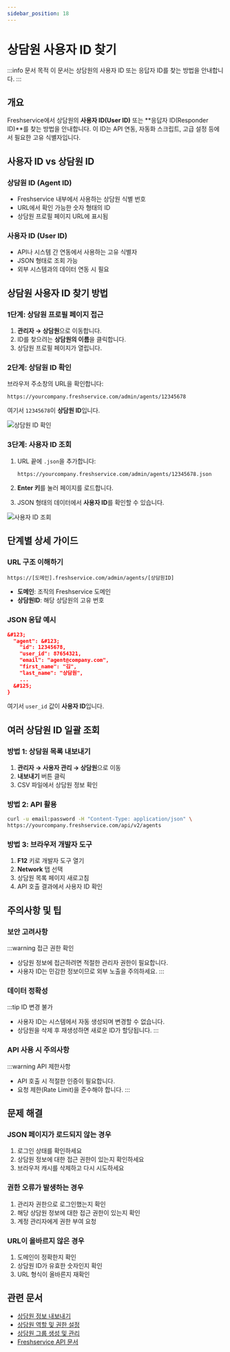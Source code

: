 ```yaml
---
sidebar_position: 18
---
```


# 상담원 사용자 ID 찾기

:::info 문서 목적
이 문서는 상담원의 사용자 ID 또는 응답자 ID를 찾는 방법을 안내합니다.
:::

## 개요

Freshservice에서 상담원의 **사용자 ID(User ID)** 또는 **응답자 ID(Responder ID)**를 찾는 방법을 안내합니다. 이 ID는 API 연동, 자동화 스크립트, 고급 설정 등에서 필요한 고유 식별자입니다.

## 사용자 ID vs 상담원 ID

### 상담원 ID (Agent ID)
- Freshservice 내부에서 사용하는 상담원 식별 번호
- URL에서 확인 가능한 숫자 형태의 ID
- 상담원 프로필 페이지 URL에 표시됨

### 사용자 ID (User ID)
- API나 시스템 간 연동에서 사용하는 고유 식별자
- JSON 형태로 조회 가능
- 외부 시스템과의 데이터 연동 시 필요

## 상담원 사용자 ID 찾기 방법

### 1단계: 상담원 프로필 페이지 접근

1. **관리자 → 상담원**으로 이동합니다.
2. ID를 찾으려는 **상담원의 이름**을 클릭합니다.
3. 상담원 프로필 페이지가 열립니다.

### 2단계: 상담원 ID 확인

브라우저 주소창의 URL을 확인합니다:
```
https://yourcompany.freshservice.com/admin/agents/12345678
```

여기서 `12345678`이 **상담원 ID**입니다.

![상담원 ID 확인](https://s3.amazonaws.com/cdn.freshdesk.com/data/helpdesk/attachments/production/21003944/original/Agent_ID.jpg?1417524045)

### 3단계: 사용자 ID 조회

1. URL 끝에 `.json`을 추가합니다:
   ```
   https://yourcompany.freshservice.com/admin/agents/12345678.json
   ```

2. **Enter 키**를 눌러 페이지를 로드합니다.

3. JSON 형태의 데이터에서 **사용자 ID**를 확인할 수 있습니다.

![사용자 ID 조회](https://s3.amazonaws.com/cdn.freshdesk.com/data/helpdesk/attachments/production/21003965/original/User_ID.jpg?1417524164)

## 단계별 상세 가이드

### URL 구조 이해하기

```
https://[도메인].freshservice.com/admin/agents/[상담원ID]
```

- **도메인**: 조직의 Freshservice 도메인
- **상담원ID**: 해당 상담원의 고유 번호

### JSON 응답 예시

```json
&#123;
  "agent": &#123;
    "id": 12345678,
    "user_id": 87654321,
    "email": "agent@company.com",
    "first_name": "김",
    "last_name": "상담원",
    ...
  &#125;
}
```

여기서 `user_id` 값이 **사용자 ID**입니다.

## 여러 상담원 ID 일괄 조회

### 방법 1: 상담원 목록 내보내기
1. **관리자 → 사용자 관리 → 상담원**으로 이동
2. **내보내기** 버튼 클릭
3. CSV 파일에서 상담원 정보 확인

### 방법 2: API 활용
```bash
curl -u email:password -H "Content-Type: application/json" \
https://yourcompany.freshservice.com/api/v2/agents
```

### 방법 3: 브라우저 개발자 도구
1. **F12** 키로 개발자 도구 열기
2. **Network** 탭 선택
3. 상담원 목록 페이지 새로고침
4. API 호출 결과에서 사용자 ID 확인

## 주의사항 및 팁

### 보안 고려사항

:::warning 접근 권한 확인
- 상담원 정보에 접근하려면 적절한 관리자 권한이 필요합니다.
- 사용자 ID는 민감한 정보이므로 외부 노출을 주의하세요.
:::

### 데이터 정확성

:::tip ID 변경 불가
- 사용자 ID는 시스템에서 자동 생성되며 변경할 수 없습니다.
- 상담원을 삭제 후 재생성하면 새로운 ID가 할당됩니다.
:::

### API 사용 시 주의사항

:::warning API 제한사항
- API 호출 시 적절한 인증이 필요합니다.
- 요청 제한(Rate Limit)을 준수해야 합니다.
:::

## 문제 해결

### JSON 페이지가 로드되지 않는 경우
1. 로그인 상태를 확인하세요
2. 상담원 정보에 대한 접근 권한이 있는지 확인하세요
3. 브라우저 캐시를 삭제하고 다시 시도하세요

### 권한 오류가 발생하는 경우
1. 관리자 권한으로 로그인했는지 확인
2. 해당 상담원 정보에 대한 접근 권한이 있는지 확인
3. 계정 관리자에게 권한 부여 요청

### URL이 올바르지 않은 경우
1. 도메인이 정확한지 확인
2. 상담원 ID가 유효한 숫자인지 확인
3. URL 형식이 올바른지 재확인

## 관련 문서

- [상담원 정보 내보내기](./exporting-agent-information.md)
- [상담원 역할 및 권한 설정](./setting-agent-roles-permissions.md)
- [상담원 그룹 생성 및 관리](./create-manage-agent-groups.md)
- [Freshservice API 문서](https://developers.freshservice.com/)
